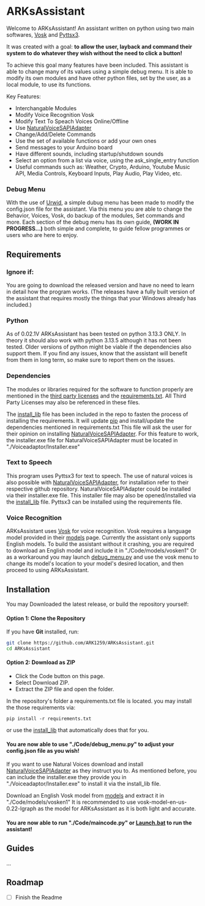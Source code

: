 # ARKsAssistant
Welcome to ARKsAssistant! An assistant written on python using two main softwares, [Vosk](https://github.com/alphacep/vosk-api) and [Pyttsx3](https://github.com/nateshmbhat/pyttsx3).

It was created with a goal: **to allow the user, layback and command their system to do whatever they wish without the need to click a button!**

To achieve this goal many features have been included. This assistant is able to change many of its values using a simple debug menu. It is able to modify its own modules and have other python files, set by the user, as a local module, to use its functions.

Key Features:
- Interchangable Modules
- Modify Voice Recognition Vosk
- Modify Text To Speach Voices Online/Offline
- Use [NaturalVoiceSAPIAdapter](https://github.com/gexgd0419/NaturalVoiceSAPIAdapter)
- Change/Add/Delete Commands
- Use the set of available functions or add your own ones
- Send messages to your Arduino board
- Have different sounds, including startup/shutdown sounds
- Select an option from a list via voice, using the ask_single_entry function
- Useful commands such as: Weather, Crypto, Arduino, Youtube Music API, Media Controls, Keyboard Inputs, Play Audio, Play Video, etc.

### Debug Menu
With the use of [Urwid](https://github.com/urwid/urwid), a simple dubug menu has been made to modify the config.json file for the assistant. Via this menu you are able to change the Behavior, Voices, Vosk, do backup of the modules, Set commands and more. Each section of the debug menu has its own guide, **(WORK IN PROGRESS...)** both simple and complete, to guide fellow programmes or users who are here to enjoy.

## Requirements
### Ignore if:
You are going to download the released version and have no need to learn in detail how the program works.
(The releases have a fully built version of the assistant that requires mostly the things that your Windows already has included.)

### Python
As of 0.02.1V ARKsAssistant has been tested on python 3.13.3 ONLY. In theory it should also work with python 3.13.5 although it has not been tested. Older versions of python might be viable if the dependencies also support them. If you find any issues, know that the assistant will benefit from them in long term, so make sure to report them on the issues.

### Dependencies
The modules or libraries required for the software to function properly are mentioned in the [third party licenses](THIRD-PARTY-LICENSES.md) and the [requirements.txt](requirements.txt).
All Third Party Licenses may also be referenced in these files.

The [install_lib](Install_Lib.bat) file has been included in the repo to fasten the process of installing the requirements. It will update [pip](https://github.com/pypa/pip) and install/update the dependencies mentioned in requirements.txt
This file will ask the user for their opinion on installing [NaturalVoiceSAPIAdapter](https://github.com/gexgd0419/NaturalVoiceSAPIAdapter). For this feature to work, the installer.exe file for NaturalVoiceSAPIAdapter must be located in "./Voiceadaptor/Installer.exe"

### Text to Speech
This program uses Pyttsx3 for text to speech. The use of natural voices is also possible with [NaturalVoiceSAPIAdapter](https://github.com/gexgd0419/NaturalVoiceSAPIAdapter), for installation refer to their respective github repository.
NaturalVoiceSAPIAdapter could be installed via their installer.exe file. This installer file may also be opened/installed via the [install_lib](Install_Lib.bat) file.
Pyttsx3 can be installed using the requirements file.

### Voice Recognition
ARKsAssistant uses [Vosk](https://github.com/alphacep/vosk-api) for voice recognition. Vosk requires a language model provided in their [models](https://alphacephei.com/vosk/models) page. Currently the assistant only supports English models.
To build the assistant without it crashing, you are required to download an English model and include it in "./Code/models/vosken1"
Or as a workaround you may launch [debug_menu.py](Code/debug_menu.py) and use the vosk menu to change its model's location to your model's desired location, and then proceed to using ARKsAssistant.

## Installation
You may Downloaded the latest release,
or build the repository yourself:

#### Option 1: Clone the Repository
If you have **Git** installed, run:
```bash
git clone https://github.com/ARK1259/ARKsAssistant.git
cd ARKsAssistant
```
#### Option 2: Download as ZIP
- Click the Code button on this page.
- Select Download ZIP.
- Extract the ZIP file and open the folder.

In the repository's folder a requirements.txt file is located. you may install the those requirements via:
```
pip install -r requirements.txt
```
or use the [install_lib](Install_Lib.bat) that automatically does that for you.

#### You are now able to use "./Code/debug_menu.py" to adjust your config.json file as you wish!

If you want to use Natural Voices download and install [NaturalVoiceSAPIAdapter](https://github.com/gexgd0419/NaturalVoiceSAPIAdapter) as they instruct you to.
As mentioned before, you can include the installer.exe they provide you in "./Voiceadaptor/Installer.exe" to install it via the install_lib file.

Download an English Vosk model from [models](https://alphacephei.com/vosk/models) and extract it in "./Code/models/vosken1"
It is recommended to use vosk-model-en-us-0.22-lgraph as the model for ARKsAssistant as it is both light and accurate.

#### You are now able to run "./Code/maincode.py" or [Launch.bat](Launch.bat) to run the assistant!

## Guides
...

## Roadmap
- [ ] Finish the Readme

